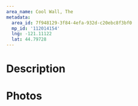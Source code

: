 ```yaml
---
area_name: Cool Wall, The
metadata:
  area_id: 7f948129-3f84-4efa-932d-c20ebc8f3bf0
  mp_id: '112014154'
  lng: -121.11122
  lat: 44.79728
---
```

# Description

# Photos

